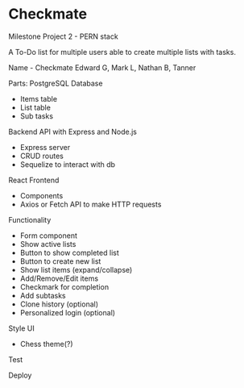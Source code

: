 # Checkmate
Milestone Project 2 - PERN stack

A To-Do list for multiple users able to create multiple lists with tasks.

Name - Checkmate
Edward G, Mark L, Nathan B, Tanner

Parts:
PostgreSQL Database
 - Items table
 - List table
 - Sub tasks

Backend API with Express and Node.js
 - Express server
 - CRUD routes
 - Sequelize to interact with db

React Frontend
 - Components
 - Axios or Fetch API to make HTTP requests

Functionality 
 - Form component
 - Show active lists
 - Button to show completed list
 - Button to create new list
 - Show list items (expand/collapse)
 - Add/Remove/Edit items
 - Checkmark for completion
 - Add subtasks
 - Clone history (optional)
 - Personalized login (optional)

Style UI
 - Chess theme(?)

Test

Deploy